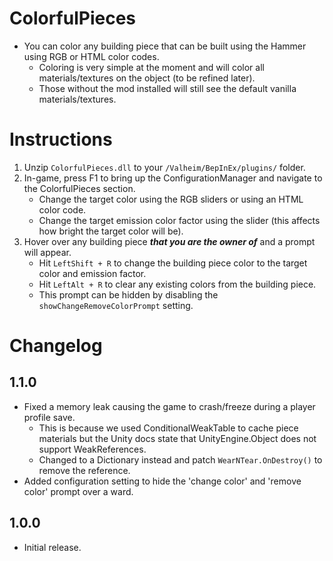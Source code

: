 ﻿# ColorfulPieces

  * You can color any building piece that can be built using the Hammer using RGB or HTML color codes.
    * Coloring is very simple at the moment and will color all materials/textures on the object (to be refined later).
    * Those without the mod installed will still see the default vanilla materials/textures.

# Instructions

  1. Unzip `ColorfulPieces.dll` to your `/Valheim/BepInEx/plugins/` folder.
  2. In-game, press F1 to bring up the ConfigurationManager and navigate to the ColorfulPieces section.
     * Change the target color using the RGB sliders or using an HTML color code.
     * Change the target emission color factor using the slider (this affects how bright the target color will be).
  3. Hover over any building piece ***that you are the owner of*** and a prompt will appear.
     * Hit `LeftShift + R` to change the building piece color to the target color and emission factor.
     * Hit `LeftAlt + R` to clear any existing colors from the building piece.
     * This prompt can be hidden by disabling the `showChangeRemoveColorPrompt` setting.

# Changelog

## 1.1.0

  * Fixed a memory leak causing the game to crash/freeze during a player profile save.
    * This is because we used ConditionalWeakTable to cache piece materials but the Unity docs state that
      UnityEngine.Object does not support WeakReferences.
    * Changed to a Dictionary instead and patch `WearNTear.OnDestroy()` to remove the reference.
  * Added configuration setting to hide the 'change color' and 'remove color' prompt over a ward.

## 1.0.0

  * Initial release.